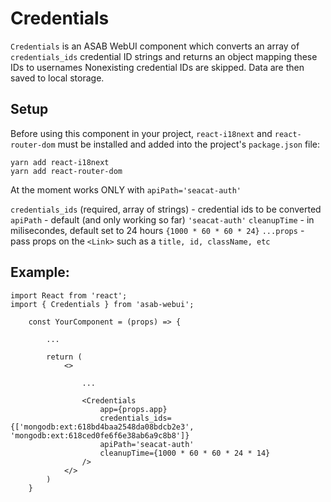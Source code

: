 # Credentials

`Credentials` is an ASAB WebUI component which converts an array of `credentials_ids` credential ID strings and returns an object mapping these IDs to usernames Nonexisting credential IDs are skipped. Data are then saved to local storage.

## Setup

Before using this component in your project, `react-i18next` and `react-router-dom` must be installed and added into the project's `package.json` file:

```
yarn add react-i18next
yarn add react-router-dom
```

At the moment works ONLY with `apiPath='seacat-auth'`

`credentials_ids` (required, array of strings) - credential ids to be converted
`apiPath` - default (and only working so far) `'seacat-auth'`
`cleanupTime` - in milisecondes, default set to 24 hours `{1000 * 60 * 60 * 24}`
`...props` - pass props on the `<Link>` such as a `title, id, className, etc`

## Example:

```
import React from 'react';
import { Credentials } from 'asab-webui';

    const YourComponent = (props) => {

        ...

		return (
            <>

                ...

                <Credentials 
                    app={props.app} 
                    credentials_ids={['mongodb:ext:618bd4baa2548da08bdcb2e3', 'mongodb:ext:618ced0fe6f6e38ab6a9c8b8']} 
                    apiPath='seacat-auth' 
                    cleanupTime={1000 * 60 * 60 * 24 * 14}
                />
            </>
		)
    } 
```
